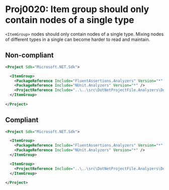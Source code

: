 # Proj0020: Item group should only contain nodes of a single type
`<ItemGroup>` nodes should only contain nodes of a single type. Mixing nodes
of different types in a single <ItemGroup> can become harder to read and
maintain.

## Non-compliant
``` XML
<Project Sdk="Microsoft.NET.Sdk">

  <ItemGroup>
    <PackageReference Include="FluentAssertions.Analyzers" Version="*" />
    <PackageReference Include="NUnit.Analyzers" Version="*" />
    <ProjectReference Include="..\..\src\DotNetProjectFile.Analyzers\DotNetProjectFile.Analyzers.csproj" />
  </ItemGroup>
  
</Project>
```

## Compliant
``` XML
<Project Sdk="Microsoft.NET.Sdk">

  <ItemGroup>
    <PackageReference Include="FluentAssertions.Analyzers" Version="*" />
    <PackageReference Include="NUnit.Analyzers" Version="*" />
  </ItemGroup>

  <ItemGroup>
    <ProjectReference Include="..\..\src\DotNetProjectFile.Analyzers\DotNetProjectFile.Analyzers.csproj" />
  </ItemGroup>

</Project>
```
